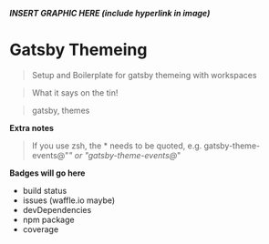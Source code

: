 <!-- <a href="http://fvcproductions.com"><img src="https://avatars1.githubusercontent.com/u/4284691?v=3&s=200" title="FVCproductions" alt="FVCproductions"></a> -->

<!-- [![FVCproductions](https://avatars1.githubusercontent.com/u/4284691?v=3&s=200)](http://fvcproductions.com) -->

***INSERT GRAPHIC HERE (include hyperlink in image)***

# Gatsby Themeing

> Setup and Boilerplate for gatsby themeing with workspaces

> What it says on the tin!

> gatsby, themes

**Extra notes**

>  If you use zsh, the * needs to be quoted, e.g. gatsby-theme-events@"*" or "gatsby-theme-events@*"

**Badges will go here**

- build status
- issues (waffle.io maybe)
- devDependencies
- npm package
- coverage
